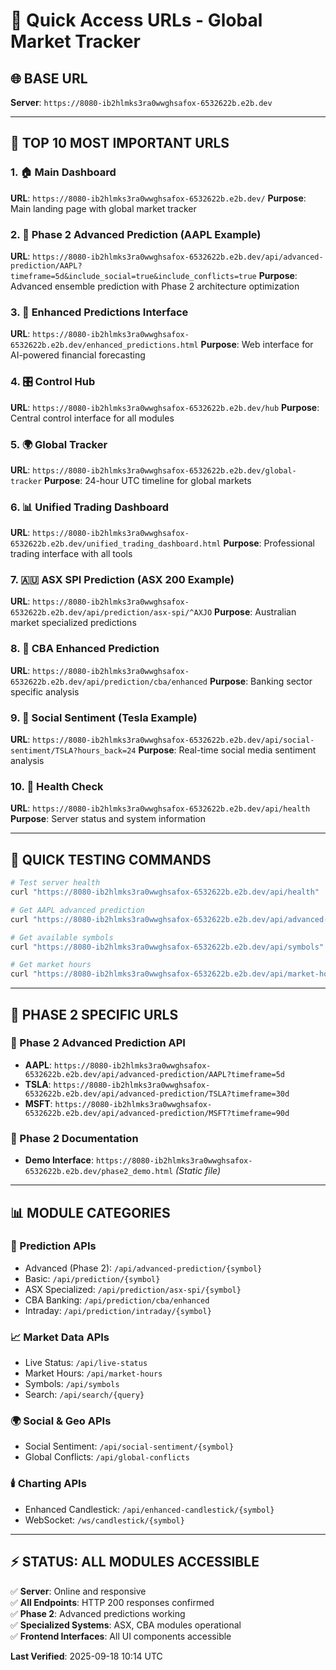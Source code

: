 # 🚀 Quick Access URLs - Global Market Tracker

## 🌐 **BASE URL**
**Server**: `https://8080-ib2hlmks3ra0wwghsafox-6532622b.e2b.dev`

---

## 🎯 **TOP 10 MOST IMPORTANT URLS**

### **1. 🏠 Main Dashboard**
**URL**: `https://8080-ib2hlmks3ra0wwghsafox-6532622b.e2b.dev/`
**Purpose**: Main landing page with global market tracker

### **2. 🚀 Phase 2 Advanced Prediction (AAPL Example)**
**URL**: `https://8080-ib2hlmks3ra0wwghsafox-6532622b.e2b.dev/api/advanced-prediction/AAPL?timeframe=5d&include_social=true&include_conflicts=true`
**Purpose**: Advanced ensemble prediction with Phase 2 architecture optimization

### **3. 🔮 Enhanced Predictions Interface**
**URL**: `https://8080-ib2hlmks3ra0wwghsafox-6532622b.e2b.dev/enhanced_predictions.html`
**Purpose**: Web interface for AI-powered financial forecasting

### **4. 🎛️ Control Hub**
**URL**: `https://8080-ib2hlmks3ra0wwghsafox-6532622b.e2b.dev/hub`
**Purpose**: Central control interface for all modules

### **5. 🌍 Global Tracker**
**URL**: `https://8080-ib2hlmks3ra0wwghsafox-6532622b.e2b.dev/global-tracker`
**Purpose**: 24-hour UTC timeline for global markets

### **6. 📊 Unified Trading Dashboard**
**URL**: `https://8080-ib2hlmks3ra0wwghsafox-6532622b.e2b.dev/unified_trading_dashboard.html`
**Purpose**: Professional trading interface with all tools

### **7. 🇦🇺 ASX SPI Prediction (ASX 200 Example)**
**URL**: `https://8080-ib2hlmks3ra0wwghsafox-6532622b.e2b.dev/api/prediction/asx-spi/^AXJO`
**Purpose**: Australian market specialized predictions

### **8. 🏦 CBA Enhanced Prediction**
**URL**: `https://8080-ib2hlmks3ra0wwghsafox-6532622b.e2b.dev/api/prediction/cba/enhanced`
**Purpose**: Banking sector specific analysis

### **9. 📱 Social Sentiment (Tesla Example)**
**URL**: `https://8080-ib2hlmks3ra0wwghsafox-6532622b.e2b.dev/api/social-sentiment/TSLA?hours_back=24`
**Purpose**: Real-time social media sentiment analysis

### **10. 💚 Health Check**
**URL**: `https://8080-ib2hlmks3ra0wwghsafox-6532622b.e2b.dev/api/health`
**Purpose**: Server status and system information

---

## 🧪 **QUICK TESTING COMMANDS**

```bash
# Test server health
curl "https://8080-ib2hlmks3ra0wwghsafox-6532622b.e2b.dev/api/health"

# Get AAPL advanced prediction
curl "https://8080-ib2hlmks3ra0wwghsafox-6532622b.e2b.dev/api/advanced-prediction/AAPL?timeframe=5d"

# Get available symbols
curl "https://8080-ib2hlmks3ra0wwghsafox-6532622b.e2b.dev/api/symbols"

# Get market hours
curl "https://8080-ib2hlmks3ra0wwghsafox-6532622b.e2b.dev/api/market-hours"
```

---

## 🎯 **PHASE 2 SPECIFIC URLS**

### **🚀 Phase 2 Advanced Prediction API**
- **AAPL**: `https://8080-ib2hlmks3ra0wwghsafox-6532622b.e2b.dev/api/advanced-prediction/AAPL?timeframe=5d`
- **TSLA**: `https://8080-ib2hlmks3ra0wwghsafox-6532622b.e2b.dev/api/advanced-prediction/TSLA?timeframe=30d`
- **MSFT**: `https://8080-ib2hlmks3ra0wwghsafox-6532622b.e2b.dev/api/advanced-prediction/MSFT?timeframe=90d`

### **📄 Phase 2 Documentation**
- **Demo Interface**: `https://8080-ib2hlmks3ra0wwghsafox-6532622b.e2b.dev/phase2_demo.html` *(Static file)*

---

## 📊 **MODULE CATEGORIES**

### **🔮 Prediction APIs**
- Advanced (Phase 2): `/api/advanced-prediction/{symbol}`
- Basic: `/api/prediction/{symbol}`
- ASX Specialized: `/api/prediction/asx-spi/{symbol}`
- CBA Banking: `/api/prediction/cba/enhanced`
- Intraday: `/api/prediction/intraday/{symbol}`

### **📈 Market Data APIs**
- Live Status: `/api/live-status`
- Market Hours: `/api/market-hours`
- Symbols: `/api/symbols`
- Search: `/api/search/{query}`

### **🌍 Social & Geo APIs**
- Social Sentiment: `/api/social-sentiment/{symbol}`
- Global Conflicts: `/api/global-conflicts`

### **🕯️ Charting APIs**
- Enhanced Candlestick: `/api/enhanced-candlestick/{symbol}`
- WebSocket: `/ws/candlestick/{symbol}`

---

## ⚡ **STATUS: ALL MODULES ACCESSIBLE**

✅ **Server**: Online and responsive  
✅ **All Endpoints**: HTTP 200 responses confirmed  
✅ **Phase 2**: Advanced predictions working  
✅ **Specialized Systems**: ASX, CBA modules operational  
✅ **Frontend Interfaces**: All UI components accessible  

**Last Verified**: 2025-09-18 10:14 UTC